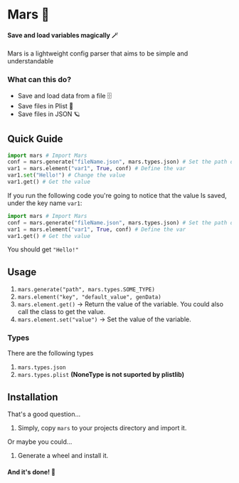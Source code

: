 # Mars 🚀
#### Save and load variables magically 🪄
Mars is a lightweight config parser that aims to be simple and understandable

### What can this do?
- Save and load data from a file 🗄
- Save files in Plist 🍎
- Save files in JSON 🪐

## Quick Guide
```python
import mars # Import Mars
conf = mars.generate("fileName.json", mars.types.json) # Set the path of the save file and the save file type
var1 = mars.element("var1", True, conf) # Define the var
var1.set("Hello!") # Change the value
var1.get() # Get the value
```

If you run the following code you're going to notice that the value Is saved, under the key name `var1`:
```python
import mars # Import Mars
conf = mars.generate("fileName.json", mars.types.json) # Set the path of the save file
var1 = mars.element("var1", True, conf) # Define the var
var1.get() # Get the value
```
You should get `"Hello!"`

## Usage
1. `mars.generate("path", mars.types.SOME_TYPE)`
2. `mars.element("key", "default_value", genData)`
3. `mars.element.get()` -> Return the value of the variable.
You could also call the class to get the value.
4. `mars.element.set("value")` -> Set the value of the variable.

### Types
There are the following types
1. `mars.types.json`
2. `mars.types.plist` **(NoneType is not suported by plistlib)**

## Installation
That's a good question...
1. Simply, copy `mars` to your projects directory and import it.

Or maybe you could...
1. Generate a wheel and install it.
#### And it's done! 🎉
